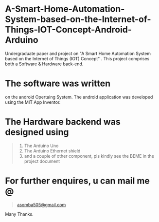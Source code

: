 # A-Smart-Home-Automation-System-based-on-the-Internet-of-Things-IOT-Concept-Android-Arduino
Undergraduate paper and project on "A Smart Home Automation System based on the Internet of Things (IOT) Concept" . This project comprises both a Software & Hardware back-end.

# The software was written 
on the android Opertaing System. The android application was developed using the MIT App Inventor.

# The Hardware backend was designed using 
> 1. The Arduino Uno
> 2. The Arduino Ethernet shield
> 3. and a couple of other component, 
pls kindly see the BEME in the project document

# For further enquires, u can mail me @
>asomba505@gmail.com

Many Thanks.


 
